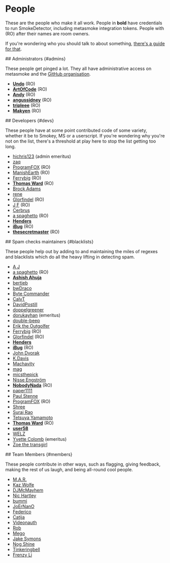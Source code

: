 ---
---

# People

These are the people who make it all work. People in **bold** have credentials to run SmokeDetector, including metasmoke integration tokens. People with (RO) after their names are room owners.

If you're wondering who you should talk to about something, [there's a guide for that](/pings/).

<section>
## Administrators {#admins}

These people get pinged a lot. They all have administrative access on metasmoke and the [GitHub organisation](https://github.com/Charcoal-SE).

*   [**Undo**](https://chat.stackexchange.com/users/73046/undo) (RO)
*   [**ArtOfCode**](https://chat.stackexchange.com/users/121520/artofcode) (RO)
*   [**Andy**](https://chat.stackexchange.com/users/66258/andy) (RO)
*   [**angussidney**](https://chat.stackexchange.com/users/145827/angussidney) (RO)
*   [**tripleee**](https://chat.stackexchange.com/users/62118/tripleee) (RO)
*   [**Makyen**](https://chat.stackexchange.com/users/156050/makyen) (RO)
</section>
<section>
## Developers {#devs}

These people have at some point contributed code of some variety, whether it be to Smokey, MS or a userscript. If you're wondering why you're not on the list, there's a threshold at play here to stop the list getting too long.

*   [hichris123](https://chat.stackexchange.com/users/103081/hichris123) (admin emeritus)
*   [zaq](https://chat.stackexchange.com/users/117490/zaq)
*   [ProgramFOX](https://chat.stackexchange.com/users/88521/programfox) (RO)
*   [ManishEarth](https://chat.stackexchange.com/users/31768/manishearth) (RO)
*   [Ferrybig](https://chat.stackexchange.com/users/58529/ferrybig) (RO)
*   [**Thomas Ward**](https://chat.stackexchange.com/users/10145/thomas-ward) (RO)
*   [Brock Adams](https://chat.stackexchange.com/users/30477/brock-adams)
*   [rene](https://chat.stackexchange.com/users/60548/rene)
*   [Glorfindel](https://chat.stackexchange.com/users/164318/glorfindel) (RO)
*   [J F](https://chat.stackexchange.com/users/161943/j-f) (RO)
*   [Cerbrus](https://chat.stackexchange.com/users/126657/cerbrus)
*   [a spaghetto](https://chat.stackexchange.com/users/167070/a-spaghetto) (RO)
*   [**Henders**](https://chat.stackexchange.com/users/211021/henders)
*   [**iBug**](https://chat.stackexchange.com/users/275329/ibug) (RO)
*   [**thesecretmaster**](https://chat.stackexchange.com/users/162795/thesecretmaster) (RO)

</section>
<section>
## Spam checks maintainers {#blacklists}

These people help out by adding to and maintaining the miles of regexes and blacklists which do all the heavy lifting in detecting spam.

*   [A J](https://chat.stackexchange.com/users/205208/a-j)
*   [a spaghetto](https://chat.stackexchange.com/users/167070/a-spaghetto) (RO)
*   [**Ashish Ahuja**](https://chat.stackexchange.com/users/181293/ashish-ahuja)
*   [bertieb](https://chat.stackexchange.com/users/153555/bertieb)
*   [bwDraco](https://chat.stackexchange.com/users/11606/bwdraco)
*   [Byte Commander](https://chat.stackexchange.com/users/137665/byte-commander)
*   [CalvT](https://chat.stackexchange.com/users/64521/calvt)
*   [DavidPostill](https://chat.stackexchange.com/users/133966/davidpostill)
*   [doppelgreener](https://chat.stackexchange.com/users/2562/doppelgreener)
*   [dorukayhan](https://chat.stackexchange.com/users/209140/dorukayhan) (emeritus)
*   [double-beep](https://chat.stackexchange.com/users/387151/double-beep)
*   [Erik the Outgolfer](https://chat.stackexchange.com/users/80316/erik-the-outgolfer)
*   [Ferrybig](https://chat.stackexchange.com/users/58529/ferrybig) (RO)
*   [Glorfindel](https://chat.stackexchange.com/users/164318/glorfindel) (RO)
*   [**Henders**](https://chat.stackexchange.com/users/211021/henders)
*   [**iBug**](https://chat.stackexchange.com/users/275329/ibug) (RO)
*   [John Dvorak](https://chat.stackexchange.com/users/56166/john-dvorak)
*   [K.Davis](https://chat.stackexchange.com/users/223524/k-ds)
*   [Machavity](https://chat.stackexchange.com/users/185195/machavity)
*   [mag](https://chat.stackexchange.com/users/171054/mag)
*   [micsthepick](https://chat.stackexchange.com/users/269502/micsthepick)
*   [Nisse Engström](https://chat.stackexchange.com/users/155243/nisse-engstrom)
*   [**NobodyNada**](https://chat.stackexchange.com/users/139423/nobodynada) (RO)
*   [paper1111](https://chat.stackexchange.com/users/281674/paper1111)
*   [Paul Stenne](https://chat.stackexchange.com/users/172397/kyll)
*   [ProgramFOX](https://chat.stackexchange.com/users/88521/programfox) (RO)
*   [Shree](https://chat.stackexchange.com/users/340148/shree)
*   [Suraj Rao](https://chat.stackexchange.com/users/262693/suraj-rao)
*   [Tetsuya Yamamoto](https://chat.stackexchange.com/users/279119/tetsuya-yamamoto)
*   [**Thomas Ward**](https://chat.stackexchange.com/users/10145/thomas-ward) (RO)
*   [**user58**](https://chat.stackexchange.com/users/133031/user58)
*   [WELZ](https://chat.stackexchange.com/users/210948/welz)
*   [Yvette Colomb](https://chat.stackexchange.com/users/178825/yvette-colomb) (emeritus)
*   [Zoe the transgirl](https://chat.stackexchange.com/users/165415/zoe-the-transgirl)
</section>
<section>
## Team Members {#members}

These people contribute in other ways, such as flagging, giving feedback, making the rest of us laugh, and being all-round cool people.

*   [M.A.R.](https://chat.stackexchange.com/users/135450/m-a-r)
*   [Kaz Wolfe](https://chat.stackexchange.com/users/97389/kaz-wolfe)
*   [DJMcMayhem](https://chat.stackexchange.com/users/144962/djmcmayhem)
*   [Nic Hartley](https://chat.stackexchange.com/users/137388/qpaystaxes)
*   [bummi](https://chat.stackexchange.com/users/54902/bummi)
*   [JoErNanO](https://chat.stackexchange.com/users/130836/joernano)
*   [Federico](https://chat.stackexchange.com/users/109603/federico)
*   [Catija](https://chat.stackexchange.com/users/139041/catija)
*   [Videonauth](https://chat.stackexchange.com/users/205533/videonauth)
*   [Rob](https://chat.stackexchange.com/users/158742/rob)
*   [Mego](https://chat.stackexchange.com/users/169713/mego)
*   [Jake Symons](https://chat.stackexchange.com/users/318454/jake-symons)
*   [Nog Shine](https://chat.stackexchange.com/users/202339/nog-shine)
*   [Tinkeringbell](https://chat.stackexchange.com/users/305737/Tinkeringbell)
*   [Frenzy Li](https://chat.stackexchange.com/users/40662/frenzy-li)
</section>
